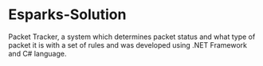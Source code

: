 # Esparks-Solution
Packet Tracker, a system which determines packet status and what type of packet it is with a set of rules and was developed using .NET Framework and C# language.
